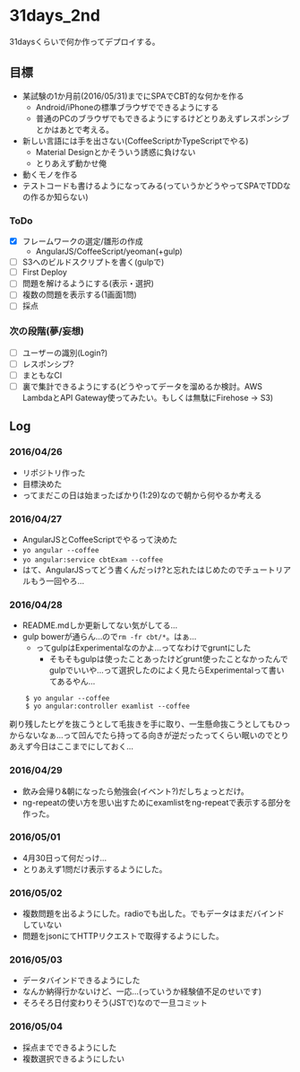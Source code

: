# 31days_2nd

31daysくらいで何か作ってデプロイする。

## 目標

* 某試験の1か月前(2016/05/31)までにSPAでCBT的な何かを作る
  * Android/iPhoneの標準ブラウザでできるようにする
  * 普通のPCのブラウザでもできるようにするけどとりあえずレスポンシブとかはあとで考える。
* 新しい言語には手を出さない(CoffeeScriptかTypeScriptでやる)
  * Material Designとかそういう誘惑に負けない
  * とりあえず動かせ俺
* 動くモノを作る
* テストコードも書けるようになってみる(っていうかどうやってSPAでTDDなの作るか知らない)

### ToDo

* [x] フレームワークの選定/雛形の作成
  * AngularJS/CoffeeScript/yeoman(+gulp)
* [ ] S3へのビルドスクリプトを書く(gulpで)
* [ ] First Deploy
* [ ] 問題を解けるようにする(表示・選択)
* [ ] 複数の問題を表示する(1画面1問)
* [ ] 採点

### 次の段階(夢/妄想)

* [ ] ユーザーの識別(Login?)
* [ ] レスポンシブ?
* [ ] まともなCI
* [ ] 裏で集計できるようにする(どうやってデータを溜めるか検討。AWS LambdaとAPI Gateway使ってみたい。もしくは無駄にFirehose → S3)

## Log

### 2016/04/26

* リポジトリ作った
* 目標決めた
* ってまだこの日は始まったばかり(1:29)なので朝から何やるか考える

### 2016/04/27

* AngularJSとCoffeeScriptでやるって決めた
* `yo angular --coffee`
* `yo angular:service cbtExam --coffee`
* はて、AngularJSってどう書くんだっけ?と忘れたはじめたのでチュートリアルもう一回やろ…

### 2016/04/28

* README.mdしか更新してない気がしてる…
* gulp bowerが通らん…ので`rm -fr cbt/*`。はぁ…
  * ってgulpはExperimentalなのかよ…ってなわけでgruntにした
    * そもそもgulpは使ったことあったけどgrunt使ったことなかったんでgulpでいいや…って選択したのによく見たらExperimentalって書いてあるやん…

```
    $ yo angular --coffee
    $ yo angular:controller examlist --coffee
```

剃り残したヒゲを抜こうとして毛抜きを手に取り、一生懸命抜こうとしてもひっからないなぁ…って凹んでたら持ってる向きが逆だったってくらい眠いのでとりあえず今日はここまでにしておく…

### 2016/04/29

* 飲み会帰り&朝になったら勉強会(イベント?)だしちょっとだけ。
* ng-repeatの使い方を思い出すためにexamlistをng-repeatで表示する部分を作った。

### 2016/05/01

* 4月30日って何だっけ…
* とりあえず1問だけ表示するようにした。

### 2016/05/02

* 複数問題を出るようにした。radioでも出した。でもデータはまだバインドしていない
* 問題をjsonにてHTTPリクエストで取得するようにした。

### 2016/05/03

* データバインドできるようにした
* なんか納得行かないけど、一応…(っていうか経験値不足のせいです)
* そろそろ日付変わりそう(JSTで)なので一旦コミット

### 2016/05/04

* 採点までできるようにした
* 複数選択できるようにしたい
